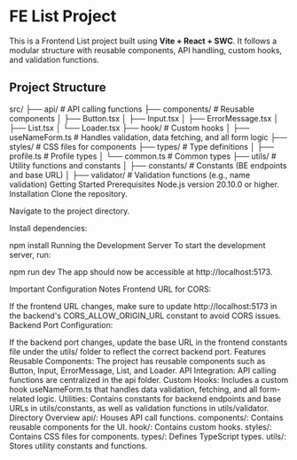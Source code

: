 # FE List Project

This is a Frontend List project built using **Vite + React + SWC**. It follows a modular structure with reusable components, API handling, custom hooks, and validation functions.

## Project Structure

src/
├── api/                  # API calling functions
├── components/           # Reusable components
│   ├── Button.tsx
│   ├── Input.tsx
│   ├── ErrorMessage.tsx
│   ├── List.tsx
│   └── Loader.tsx
├── hook/                 # Custom hooks
│   ├── useNameForm.ts    # Handles validation, data fetching, and all form logic
├── styles/               # CSS files for components
├── types/                # Type definitions
│   ├── profile.ts        # Profile types
│   └── common.ts         # Common types
├── utils/                # Utility functions and constants
│   ├── constants/        # Constants (BE endpoints and base URL)
│   ├── validator/        # Validation functions (e.g., name validation)
Getting Started
Prerequisites
Node.js version 20.10.0 or higher.
Installation
Clone the repository.

Navigate to the project directory.

Install dependencies:

npm install
Running the Development Server
To start the development server, run:

npm run dev
The app should now be accessible at http://localhost:5173.

Important Configuration Notes
Frontend URL for CORS:

If the frontend URL changes, make sure to update http://localhost:5173 in the backend's CORS_ALLOW_ORIGIN_URL constant to avoid CORS issues.
Backend Port Configuration:

If the backend port changes, update the base URL in the frontend constants file under the utils/ folder to reflect the correct backend port.
Features
Reusable Components: The project has reusable components such as Button, Input, ErrorMessage, List, and Loader.
API Integration: API calling functions are centralized in the api folder.
Custom Hooks: Includes a custom hook useNameForm.ts that handles data validation, fetching, and all form-related logic.
Utilities: Contains constants for backend endpoints and base URLs in utils/constants, as well as validation functions in utils/validator.
Directory Overview
api/: Houses API call functions.
components/: Contains reusable components for the UI.
hook/: Contains custom hooks.
styles/: Contains CSS files for components.
types/: Defines TypeScript types.
utils/: Stores utility constants and functions.